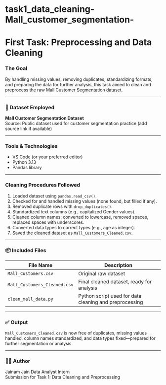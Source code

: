 # task1_data_cleaning-Mall_customer_segmentation-
# First Task: Preprocessing and Data Cleaning

### The Goal  
By handling missing values, removing duplicates, standardizing formats, and preparing the data for further analysis, this task aimed to clean and preprocess the raw Mall Customer Segmentation dataset.

---

### 📁 Dataset Employed  
**Mall Customer Segmentation Dataset**  
Source: Public dataset used for customer segmentation practice (add source link if available)

---

### Tools & Technologies  
- VS Code (or your preferred editor)  
- Python 3.13  
- Pandas library  

---

### Cleaning Procedures Followed  
1. Loaded dataset using `pandas.read_csv()`.  
2. Checked for and handled missing values (none found, but filled if any).  
3. Removed duplicate rows with `drop_duplicates()`.  
4. Standardized text columns (e.g., capitalized Gender values).  
5. Cleaned column names: converted to lowercase, removed spaces, replaced spaces with underscores.  
6. Converted data types to correct types (e.g., age as integer).  
7. Saved the cleaned dataset as `Mall_Customers_Cleaned.csv`.

---

### 📦 Included Files

| File Name                  | Description                                      |
|----------------------------|------------------------------------------------|
| `Mall_Customers.csv`       | Original raw dataset                            |  
| `Mall_Customers_Cleaned.csv` | Final cleaned dataset, ready for analysis       |  
| `clean_mall_data.py`       | Python script used for data cleaning and preprocessing |

---

### ✅ Output  
`Mall_Customers_Cleaned.csv` is now free of duplicates, missing values handled, column names standardized, and data types fixed—prepared for further segmentation or analysis.

---

### 👨‍💻 Author  
Jainam Jain 
Data Analyst Intern  
Submission for Task 1: Data Cleaning and Preprocessing

